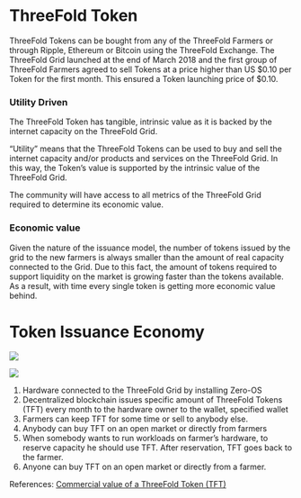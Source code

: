 
# ThreeFold Token
ThreeFold Tokens can be bought from any of the ThreeFold Farmers or through Ripple, Ethereum or Bitcoin using the ThreeFold Exchange. The ThreeFold Grid launched at the end of March 2018 and the first group of ThreeFold Farmers agreed to sell Tokens at a price higher than US $0.10 per Token for the first month. This ensured a Token launching price of $0.10.  

### Utility Driven
The ThreeFold Token has tangible, intrinsic value as it is backed by the internet capacity on the ThreeFold Grid. 

“Utility” means that the ThreeFold Tokens can be used to buy and sell the internet capacity and/or products and services on the ThreeFold Grid. In this way, the Token’s value is supported by the intrinsic value of the ThreeFold Grid.

The community will have access to all metrics of the ThreeFold Grid required to determine its economic value.

### Economic value

Given the nature of the issuance model, the number of tokens issued by the grid to the new farmers is always smaller than the amount of real capacity connected to the Grid. 
Due to this fact, the amount of tokens required to support liquidity on the market is growing faster than the tokens available. As a result, with time every single token is getting more economic value behind.  

# Token Issuance Economy

![](https://raw.githubusercontent.com/threefoldfoundation/info_tokens/development/docs/img/token_cycle.png)

![](https://raw.githubusercontent.com/threefoldfoundation/info_tokens/development/docs/img/token_issuance_economy.png)

1. Hardware connected to the ThreeFold Grid by installing Zero-OS
2. Decentralized blockchain issues specific amount of ThreeFold Tokens (TFT) every month to the hardware owner to the wallet, specified wallet
3. Farmers can keep TFT for some time or sell to anybody else.
4. Anybody can buy TFT on an open market or directly from farmers
5. When somebody wants to run workloads on farmer’s hardware, to reserve capacity he should use TFT. After reservation, TFT goes back to the farmer.
6. Anyone can buy TFT on an open market or directly from a farmer.

References: [Commercial value of a ThreeFold Token (TFT)](https://info.grid.tf/#/concepts/commercial_token_value_calculation)
